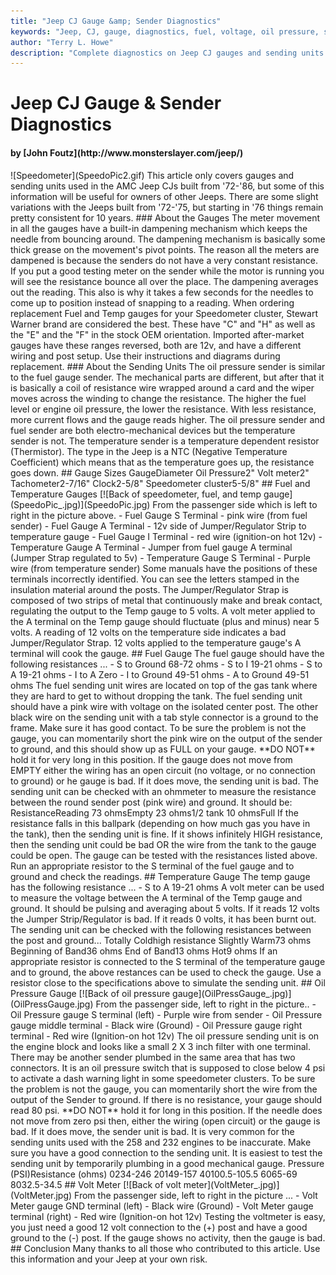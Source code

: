 ```yaml
---
title: "Jeep CJ Gauge &amp; Sender Diagnostics"
keywords: "Jeep, CJ, gauge, diagnostics, fuel, voltage, oil pressure, speedometer, temperature"
author: "Terry L. Howe"
description: "Complete diagnostics on Jeep CJ gauges and sending units including speedometer, fuel, temperature, oil pressure, and voltage gauges."
---
```


# Jeep CJ Gauge & Sender Diagnostics
<h4>by [John Foutz](http://www.monsterslayer.com/jeep/)</h4>
![Speedometer](SpeedoPic2.gif)
This article only covers gauges and sending units
used in the AMC Jeep CJs built from '72-'86, but some of this
information will be useful for owners of other Jeeps.  There are
some slight variations with the Jeeps built from '72-'75, but starting
in '76 things remain pretty consistent for 10 years.
### About the Gauges
The meter movement in all the gauges have a built-in dampening
mechanism which keeps the needle from bouncing around. The dampening
mechanism is basically some thick grease on the movement's pivot
points.
The reason all the meters are dampened is because the senders do not
have a very constant resistance.  If you put a good testing meter on
the sender while the motor is running you will see the resistance
bounce all over the place. The dampening averages out the reading.
This also is why it takes a few seconds for the needles to come up
to position instead of snapping to a reading.
When ordering replacement Fuel and Temp gauges for your Speedometer
cluster, Stewart Warner brand are considered the best.  These have
"C" and "H" as well as the "E" and the
"F" in the stock OEM orientation.
Imported after-market gauges have these ranges reversed, both are 12v,
and have a different wiring and post setup.  Use their instructions
and diagrams during replacement.
### About the Sending Units
The oil pressure sender is similar to the fuel gauge sender. The
mechanical parts are different, but after that it is basically a
coil of resistance wire wrapped around a card and the wiper moves
across the winding to change the resistance.  The higher the fuel
level or engine oil pressure, the lower the resistance.  With less
resistance, more current flows and the gauge reads higher.
The oil pressure sender and fuel sender are both electro-mechanical
devices but the temperature sender is not.  The temperature sender
is a temperature dependent resistor (Thermistor). The type in the
Jeep is a NTC (Negative Temperature Coefficient) which means that
as the temperature goes up, the resistance goes down.
## Gauge Sizes
GaugeDiameter
Oil Pressure2"
Volt meter2"
Tachometer2-7/16"
Clock2-5/8"
Speedometer cluster5-5/8"
## Fuel and Temperature Gauges
[![Back of speedometer, fuel, and temp gauge](SpeedoPic_.jpg)](SpeedoPic.jpg)
From the passenger side which is left to right in the picture above.
- Fuel Gauge S Terminal - pink wire (from fuel sender)
- Fuel Gauge A Terminal - 12v side of Jumper/Regulator Strip to
temperature gauge
- Fuel Gauge I Terminal - red wire (ignition-on hot 12v)
- Temperature Gauge A Terminal - Jumper from fuel gauge A terminal
(Jumper Strap regulated to 5v)
- Temperature Gauge S Terminal - Purple wire (from temperature
sender)
Some manuals have the positions of these terminals incorrectly
identified.  You can see the letters stamped in the insulation
material around the posts.
The Jumper/Regulator Strap is composed of two strips of metal that
continuously make and break contact, regulating the output to the
Temp gauge to 5 volts. A volt meter applied to the A terminal on
the Temp gauge should fluctuate (plus and minus) near 5 volts.
A reading of 12 volts on the temperature side indicates
a bad Jumper/Regulator Strap.  12 volts applied to the temperature
gauge's A terminal will cook the gauge.
## Fuel Gauge
The fuel gauge should have the following resistances ...
- S to Ground 68-72 ohms
- S to I 19-21 ohms
- S to A 19-21 ohms
- I to A Zero
- I to Ground 49-51 ohms
- A to Ground 49-51 ohms
The fuel sending unit wires are located on top of the gas tank
where they are hard to get to without dropping the tank.
The fuel sending unit should have a pink wire with voltage on
the isolated center post.  The other black wire on the sending
unit with a tab style connector is a ground to the frame.
Make sure it has good contact.
To be sure the problem is not the gauge, you can momentarily short the
pink wire on the output of the sender to ground, and this should show
up as FULL on your gauge.  **DO NOT** hold it for very
long in this position.  If the gauge does not move from EMPTY either
the wiring has an open circuit (no voltage, or no connection to ground)
or he gauge is bad.  If it does move, the sending unit is bad.
The sending unit can be checked with an ohmmeter to measure the
resistance between the round sender post (pink wire) and ground.
It should be:
ResistanceReading
73 ohmsEmpty
23 ohms1/2 tank
10 ohmsFull
If the resistance falls in this ballpark (depending on how much gas
you have in the tank), then the sending unit is fine.  If it shows
infinitely HIGH resistance, then the sending unit could be bad OR
the wire from the tank to the gauge could be open.
The gauge can be tested with the resistances listed above.  Run
an appropriate resistor to the S terminal of the fuel gauge and
to ground and check the readings.
## Temperature Gauge
The temp gauge has the following resistance ...
- S to A 19-21 ohms
A volt meter can be used to measure the voltage between the A terminal
of the Temp gauge and ground.  It should be pulsing and averaging about
5 volts. If it reads 12 volts the Jumper Strip/Regulator is bad.
If it reads 0 volts, it has been burnt out.
</blockquote>
The sending unit can be checked with the following resistances between
the post and ground...
Totally Coldhigh resistance
Slightly Warm73 ohms
Beginning of Band36 ohms
End of Band13 ohms
Hot9 ohms
If an appropriate resistor is connected to the S terminal of the
temperature gauge and to ground, the above restances can be used to
check the gauge.  Use a resistor close to the specifications
above to simulate the sending unit.
## Oil Pressure Gauge
[![Back of oil pressure gauge](OilPressGauge_.jpg)](OilPressGauge.jpg)
From the passenger side, left to right in the picture..
- Oil Pressure gauge S terminal (left) - Purple wire from sender
- Oil Pressure gauge middle terminal - Black wire (Ground)
- Oil Pressure gauge right terminal - Red wire (Ignition-on hot 12v)
The oil pressure sending unit is on the engine block and looks like a
small 2 X 3 inch filter with one terminal.  There may be another sender
plumbed in the same area that has two connectors.  It is an oil pressure
switch that is supposed to close below 4 psi to activate a dash warning
light in some speedometer clusters.
To be sure the problem is not the gauge, you can momentarily short the
wire from the output of the Sender to ground.  If there is no
resistance, your gauge should read 80 psi.  **DO NOT**
hold it for long in this position.  If the needle does not move from
zero psi then, either the wiring (open circuit) or the gauge is bad.
If it does move, the sender unit is bad.
It is very common for the sending units used with the 258 and 232
engines to be inaccurate.  Make sure you have a good connection to
the sending unit.
It is easiest to test the sending unit by temporarily plumbing in
a good mechanical gauge.
Pressure (PSI)Resistance (ohms)
0234-246
20149-157
40100.5-105.5
6065-69
8032.5-34.5
## Volt Meter
[![Back of volt meter](VoltMeter_.jpg)](VoltMeter.jpg)
From the passenger side, left to right in the picture ...
- Volt Meter gauge GND terminal (left) - Black wire (Ground)
- Volt Meter gauge terminal (right) - Red wire (Ignition-on hot 12v)
Testing the voltmeter is easy, you just need a good 12 volt connection
to the (+) post and have a good ground to the (-) post.  If the
gauge shows no activity, then the gauge is bad.
## Conclusion
Many thanks to all those who contributed to this article.  Use this
information and your Jeep at your own risk.